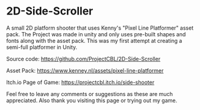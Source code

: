 # 2D-Side-Scroller
A small 2D platform shooter that uses Kenny's  "Pixel Line Platformer" asset pack.  The Project was made in unity and only uses pre-built shapes and fonts along with the asset pack.  This was my first attempt at creating a semi-full platformer in Unity.

Source code: https://github.com/ProjectCBL/2D-Side-Scroller

Asset Pack: https://www.kenney.nl/assets/pixel-line-platformer

Itch.io Page of Game: https://projectcbl.itch.io/side-shooter

Feel free to leave any comments or suggestions as these are much appreciated.  Also thank you visiting this page or trying out my game.
